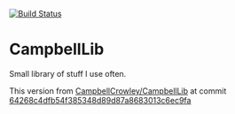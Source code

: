 [![Build Status](https://travis-ci.org/CampbellCrowley/CampbellLib.svg?branch=master)](https://travis-ci.org/CampbellCrowley/CampbellLib)
# CampbellLib
Small library of stuff I use often.

This version from [CampbellCrowley/CampbellLib](https://github.com/CampbellCrowley/CampbellLib) at commit [64268c4dfb54f385348d89d87a8683013c6ec9fa](https://github.com/CampbellCrowley/CampbellLib/tree/64268c4dfb54f385348d89d87a8683013c6ec9fa)
